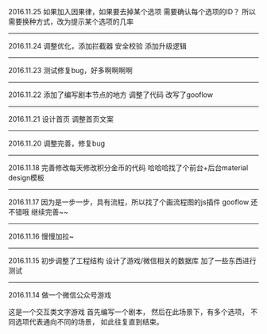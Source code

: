 









2016.11.25
如果加入因果律，如果要去掉某个选项 需要确认每个选项的ID？
所以需要换种方式，改为提示某个选项的几率

---------------------------------

2016.11.24
调整优化，添加拦截器 安全校验
添加升级逻辑

---------------------------------

2016.11.23
测试修复bug，好多啊啊啊啊

---------------------------------

2016.11.22
添加了编写剧本节点的地方
调整了代码
改写了gooflow

---------------------------------

2016.11.21
设计首页
调整首页文案

---------------------------------

2016.11.20
调整完善，修复bug

---------------------------------

2016.11.18
完善修改每天修改积分金币的代码
哈哈哈找了个前台+后台material design模板

---------------------------------

2016.11.17
因为是一步一步，具有流程，所以找了个画流程图的js插件
gooflow 还不错哦
继续完善~~

---------------------------------

2016.11.16
慢慢加拉~

---------------------------------

2016.11.15
初步调整了工程结构
设计了游戏/微信相关的数据库
加了一些东西进行测试

---------------------------------

2016.11.14
做一个微信公众号游戏

这是一个交互类文字游戏
首先编写一个剧本，
然后在此场景下，有多个选项，
不同选项代表通向不同的场景，
如此往复直到结束。

